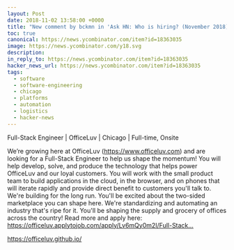 ```yaml
---
layout: Post
date: 2018-11-02 13:58:00 +0000
title: "New comment by bckmn in 'Ask HN: Who is hiring? (November 2018)'"
toc: true
canonical: https://news.ycombinator.com/item?id=18363035
image: https://news.ycombinator.com/y18.svg
description: 
in_reply_to: https://news.ycombinator.com/item?id=18363035
hacker_news_url: https://news.ycombinator.com/item?id=18363035
tags:
  - software
  - software-engineering
  - chicago
  - platforms
  - automation
  - logistics
  - hacker-news
---
```



<p>Full-Stack Engineer | OfficeLuv | Chicago | Full-time, Onsite<p>We’re growing here at OfficeLuv (<a href="https://www.officeluv.com" rel="nofollow">https://www.officeluv.com</a>) and are looking for a Full-Stack Engineer to help us shape the momentum! You will help develop, solve, and produce the technology that helps power OfficeLuv and our loyal customers. You will work with the small product team to build applications in the cloud, in the browser, and on phones that will iterate rapidly and provide direct benefit to customers you'll talk to. We're building for the long run. You'll be excited about the two-sided marketplace you can shape here. We're standardizing and automating an industry that's ripe for it. You'll be shaping the supply and grocery of offices across the country! Read more and apply here: <a href="https://officeluv.applytojob.com/apply/Lv6mQy0m2I/Full-Stack-Engineer?source=HN" rel="nofollow">https://officeluv.applytojob.com/apply/Lv6mQy0m2I/Full-Stack...</a><p><a href="https://officeluv.github.io/" rel="nofollow">https://officeluv.github.io/</a></p>
